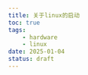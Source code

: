 ```yaml
---
title: 关于linux的启动
toc: true
tags:
    - hardware
    - linux
date: 2025-01-04
status: draft
---
```

